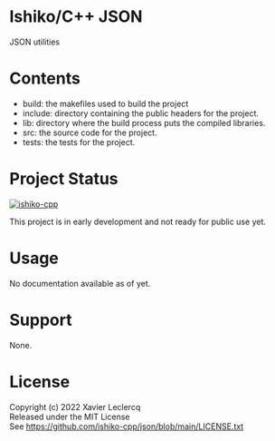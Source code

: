 # Ishiko/C++ JSON

JSON utilities

# Contents

- build: the makefiles used to build the project
- include: directory containing the public headers for the project.
- lib: directory where the build process puts the compiled libraries.
- src: the source code for the project.
- tests: the tests for the project.

# Project Status

[![ishiko-cpp](https://circleci.com/gh/ishiko-cpp/json.svg?style=shield)](https://circleci.com/gh/ishiko-cpp/json)

This project is in early development and not ready for public use yet.

# Usage

No documentation available as of yet.

# Support

None.

# License

Copyright (c) 2022 Xavier Leclercq\
Released under the MIT License\
See https://github.com/ishiko-cpp/json/blob/main/LICENSE.txt
